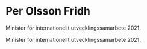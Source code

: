 # Per Olsson Fridh

Minister för internationellt utvecklingssamarbete 2021.

Minister för internationellt utvecklingssamarbete 2021.
